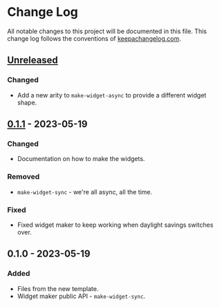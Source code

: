 # Change Log
All notable changes to this project will be documented in this file. This change log follows the conventions of [keepachangelog.com](http://keepachangelog.com/).

## [Unreleased]
### Changed
- Add a new arity to `make-widget-async` to provide a different widget shape.

## [0.1.1] - 2023-05-19
### Changed
- Documentation on how to make the widgets.

### Removed
- `make-widget-sync` - we're all async, all the time.

### Fixed
- Fixed widget maker to keep working when daylight savings switches over.

## 0.1.0 - 2023-05-19
### Added
- Files from the new template.
- Widget maker public API - `make-widget-sync`.

[Unreleased]: https://sourcehost.site/your-name/clj-b-3/compare/0.1.1...HEAD
[0.1.1]: https://sourcehost.site/your-name/clj-b-3/compare/0.1.0...0.1.1
